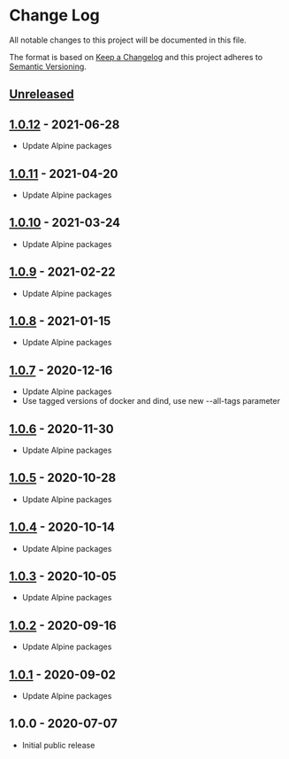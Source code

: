 # Change Log

All notable changes to this project will be documented in this file.

The format is based on [Keep a Changelog](http://keepachangelog.com/)
and this project adheres to [Semantic Versioning](http://semver.org/).

## [Unreleased]

## [1.0.12] - 2021-06-28
- Update Alpine packages

## [1.0.11] - 2021-04-20
- Update Alpine packages

## [1.0.10] - 2021-03-24
- Update Alpine packages

## [1.0.9] - 2021-02-22
- Update Alpine packages

## [1.0.8] - 2021-01-15
- Update Alpine packages

## [1.0.7] - 2020-12-16
- Update Alpine packages
- Use tagged versions of docker and dind, use new --all-tags parameter

## [1.0.6] - 2020-11-30
- Update Alpine packages

## [1.0.5] - 2020-10-28
- Update Alpine packages

## [1.0.4] - 2020-10-14
- Update Alpine packages

## [1.0.3] - 2020-10-05
- Update Alpine packages

## [1.0.2] - 2020-09-16
- Update Alpine packages

## [1.0.1] - 2020-09-02
- Update Alpine packages

## 1.0.0 - 2020-07-07

- Initial public release

[Unreleased]:  https://github.com/gmitirol/alpine312/compare/1.0.12...HEAD
[1.0.12]: https://github.com/gmitirol/alpine312/compare/1.0.11...1.0.12
[1.0.11]: https://github.com/gmitirol/alpine312/compare/1.0.10...1.0.11
[1.0.10]: https://github.com/gmitirol/alpine312/compare/1.0.9...1.0.10
[1.0.9]: https://github.com/gmitirol/alpine312/compare/1.0.8...1.0.9
[1.0.8]: https://github.com/gmitirol/alpine312/compare/1.0.7...1.0.8
[1.0.7]: https://github.com/gmitirol/alpine312/compare/1.0.6...1.0.7
[1.0.6]: https://github.com/gmitirol/alpine312/compare/1.0.5...1.0.6
[1.0.5]: https://github.com/gmitirol/alpine312/compare/1.0.4...1.0.5
[1.0.4]: https://github.com/gmitirol/alpine312/compare/1.0.3...1.0.4
[1.0.3]: https://github.com/gmitirol/alpine312/compare/1.0.2...1.0.3
[1.0.2]: https://github.com/gmitirol/alpine312/compare/1.0.1...1.0.2
[1.0.1]: https://github.com/gmitirol/alpine312/compare/1.0.0...1.0.1
